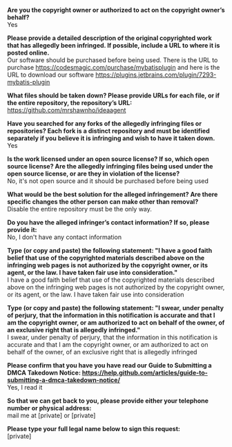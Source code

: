 **Are you the copyright owner or authorized to act on the copyright owner’s behalf?**  
Yes

**Please provide a detailed description of the original copyrighted work that has allegedly been infringed. If possible, include a URL to where it is posted online.**  
Our software should be purchased before being used. There is the URL to purchase https://codesmagic.com/purchase/mybatisplugin and here is the URL to download our software https://plugins.jetbrains.com/plugin/7293-mybatis-plugin

**What files should be taken down? Please provide URLs for each file, or if the entire repository, the repository’s URL:**  
https://github.com/mrshawnho/ideaagent

**Have you searched for any forks of the allegedly infringing files or repositories? Each fork is a distinct repository and must be identified separately if you believe it is infringing and wish to have it taken down.**  
Yes

**Is the work licensed under an open source license? If so, which open source license? Are the allegedly infringing files being used under the open source license, or are they in violation of the license?**  
No, it's not open source and it should be purchased before being used

**What would be the best solution for the alleged infringement? Are there specific changes the other person can make other than removal?**  
Disable the entire repository must be the only way.

**Do you have the alleged infringer’s contact information? If so, please provide it:**  
No, I don't have any contact information

**Type (or copy and paste) the following statement: "I have a good faith belief that use of the copyrighted materials described above on the infringing web pages is not authorized by the copyright owner, or its agent, or the law. I have taken fair use into consideration."**  
I have a good faith belief that use of the copyrighted materials described above on the infringing web pages is not authorized by the copyright owner, or its agent, or the law. I have taken fair use into consideration

**Type (or copy and paste) the following statement: "I swear, under penalty of perjury, that the information in this notification is accurate and that I am the copyright owner, or am authorized to act on behalf of the owner, of an exclusive right that is allegedly infringed."**  
I swear, under penalty of perjury, that the information in this notification is accurate and that I am the copyright owner, or am authorized to act on behalf of the owner, of an exclusive right that is allegedly infringed

**Please confirm that you have you have read our Guide to Submitting a DMCA Takedown Notice: https://help.github.com/articles/guide-to-submitting-a-dmca-takedown-notice/**  
Yes, I read it

**So that we can get back to you, please provide either your telephone number or physical address:**  
mail me at [private] or [private]

**Please type your full legal name below to sign this request:**  
[private]
